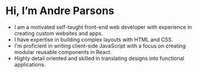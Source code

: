 # Hi, I’m Andre Parsons

- I am  a motivated self-taught front-end web developer with experience in creating custom websites and apps.
- I have expertise in building complex layouts with HTML and CSS.
- I'm proficient in writing client-side JavaScript with a focus on creating modular reusable components in React.
- Highly detail oriented and skilled in translating designs into functional applications. 
